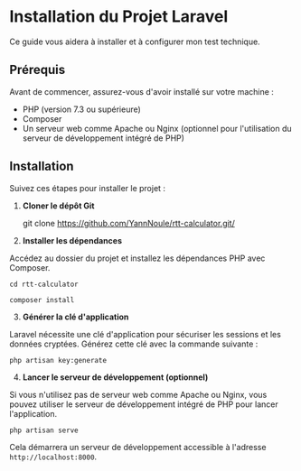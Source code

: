 # Installation du Projet Laravel

Ce guide vous aidera à installer et à configurer mon test technique.

## Prérequis

Avant de commencer, assurez-vous d'avoir installé sur votre machine :

- PHP (version 7.3 ou supérieure)
- Composer
- Un serveur web comme Apache ou Nginx (optionnel pour l'utilisation du serveur de développement intégré de PHP)

## Installation

Suivez ces étapes pour installer le projet :

1. **Cloner le dépôt Git**


    git clone https://github.com/YannNoule/rtt-calculator.git/


2. **Installer les dépendances**

Accédez au dossier du projet et installez les dépendances PHP avec Composer.

    cd rtt-calculator

    composer install


3. **Générer la clé d'application**

Laravel nécessite une clé d'application pour sécuriser les sessions et les données cryptées. Générez cette clé avec la commande suivante :

    php artisan key:generate

4. **Lancer le serveur de développement (optionnel)**

Si vous n'utilisez pas de serveur web comme Apache ou Nginx, vous pouvez utiliser le serveur de développement intégré de PHP pour lancer l'application.

    php artisan serve

Cela démarrera un serveur de développement accessible à l'adresse `http://localhost:8000`.

